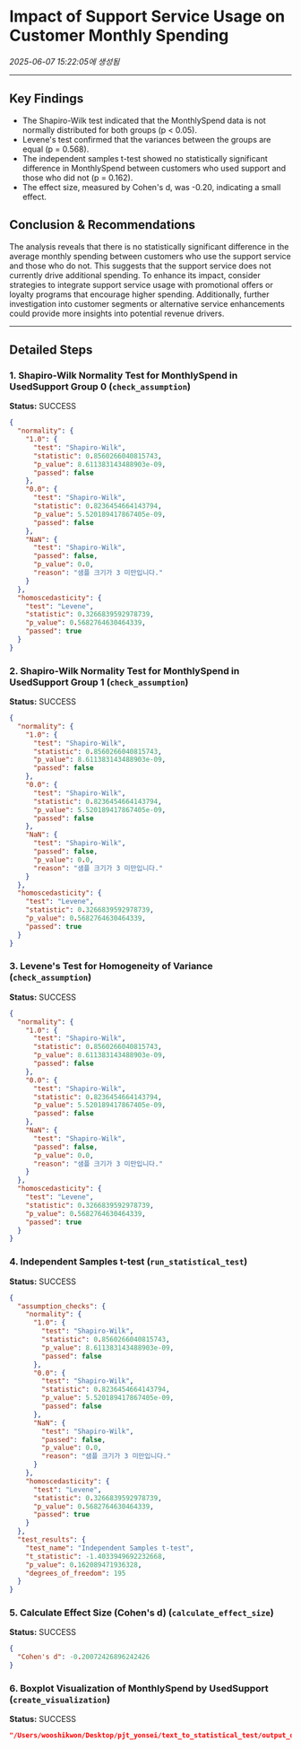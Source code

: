 # Impact of Support Service Usage on Customer Monthly Spending
_2025-06-07 15:22:05에 생성됨_

---

## Key Findings
- The Shapiro-Wilk test indicated that the MonthlySpend data is not normally distributed for both groups (p < 0.05).
- Levene's test confirmed that the variances between the groups are equal (p = 0.568).
- The independent samples t-test showed no statistically significant difference in MonthlySpend between customers who used support and those who did not (p = 0.162).
- The effect size, measured by Cohen's d, was -0.20, indicating a small effect.


## Conclusion & Recommendations
The analysis reveals that there is no statistically significant difference in the average monthly spending between customers who use the support service and those who do not. This suggests that the support service does not currently drive additional spending. To enhance its impact, consider strategies to integrate support service usage with promotional offers or loyalty programs that encourage higher spending. Additionally, further investigation into customer segments or alternative service enhancements could provide more insights into potential revenue drivers.

---

## Detailed Steps

### 1. Shapiro-Wilk Normality Test for MonthlySpend in UsedSupport Group 0 (`check_assumption`)
**Status:** SUCCESS

```json
{
  "normality": {
    "1.0": {
      "test": "Shapiro-Wilk",
      "statistic": 0.8560266040815743,
      "p_value": 8.611383143488903e-09,
      "passed": false
    },
    "0.0": {
      "test": "Shapiro-Wilk",
      "statistic": 0.8236454664143794,
      "p_value": 5.520189417867405e-09,
      "passed": false
    },
    "NaN": {
      "test": "Shapiro-Wilk",
      "passed": false,
      "p_value": 0.0,
      "reason": "샘플 크기가 3 미만입니다."
    }
  },
  "homoscedasticity": {
    "test": "Levene",
    "statistic": 0.3266839592978739,
    "p_value": 0.5682764630464339,
    "passed": true
  }
}
```

### 2. Shapiro-Wilk Normality Test for MonthlySpend in UsedSupport Group 1 (`check_assumption`)
**Status:** SUCCESS

```json
{
  "normality": {
    "1.0": {
      "test": "Shapiro-Wilk",
      "statistic": 0.8560266040815743,
      "p_value": 8.611383143488903e-09,
      "passed": false
    },
    "0.0": {
      "test": "Shapiro-Wilk",
      "statistic": 0.8236454664143794,
      "p_value": 5.520189417867405e-09,
      "passed": false
    },
    "NaN": {
      "test": "Shapiro-Wilk",
      "passed": false,
      "p_value": 0.0,
      "reason": "샘플 크기가 3 미만입니다."
    }
  },
  "homoscedasticity": {
    "test": "Levene",
    "statistic": 0.3266839592978739,
    "p_value": 0.5682764630464339,
    "passed": true
  }
}
```

### 3. Levene's Test for Homogeneity of Variance (`check_assumption`)
**Status:** SUCCESS

```json
{
  "normality": {
    "1.0": {
      "test": "Shapiro-Wilk",
      "statistic": 0.8560266040815743,
      "p_value": 8.611383143488903e-09,
      "passed": false
    },
    "0.0": {
      "test": "Shapiro-Wilk",
      "statistic": 0.8236454664143794,
      "p_value": 5.520189417867405e-09,
      "passed": false
    },
    "NaN": {
      "test": "Shapiro-Wilk",
      "passed": false,
      "p_value": 0.0,
      "reason": "샘플 크기가 3 미만입니다."
    }
  },
  "homoscedasticity": {
    "test": "Levene",
    "statistic": 0.3266839592978739,
    "p_value": 0.5682764630464339,
    "passed": true
  }
}
```

### 4. Independent Samples t-test (`run_statistical_test`)
**Status:** SUCCESS

```json
{
  "assumption_checks": {
    "normality": {
      "1.0": {
        "test": "Shapiro-Wilk",
        "statistic": 0.8560266040815743,
        "p_value": 8.611383143488903e-09,
        "passed": false
      },
      "0.0": {
        "test": "Shapiro-Wilk",
        "statistic": 0.8236454664143794,
        "p_value": 5.520189417867405e-09,
        "passed": false
      },
      "NaN": {
        "test": "Shapiro-Wilk",
        "passed": false,
        "p_value": 0.0,
        "reason": "샘플 크기가 3 미만입니다."
      }
    },
    "homoscedasticity": {
      "test": "Levene",
      "statistic": 0.3266839592978739,
      "p_value": 0.5682764630464339,
      "passed": true
    }
  },
  "test_results": {
    "test_name": "Independent Samples t-test",
    "t_statistic": -1.4033949692232668,
    "p_value": 0.162089471936328,
    "degrees_of_freedom": 195
  }
}
```

### 5. Calculate Effect Size (Cohen's d) (`calculate_effect_size`)
**Status:** SUCCESS

```json
{
  "Cohen's d": -0.20072426896242426
}
```

### 6. Boxplot Visualization of MonthlySpend by UsedSupport (`create_visualization`)
**Status:** SUCCESS

```json
"/Users/wooshikwon/Desktop/pjt_yonsei/text_to_statistical_test/output_data/visualizations/boxplot_{'x_column': 'UsedSupport', 'y_column': 'MonthlySpend'}_20250607_152201.png"
```